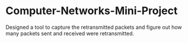 # Computer-Networks-Mini-Project
Designed a tool to capture the retransmitted packets and figure out how many packets sent and received were retransmitted.
